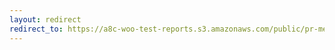 ```yaml
---
layout: redirect
redirect_to: https://a8c-woo-test-reports.s3.amazonaws.com/public/pr-merge/41852/e2e/index.html
---
```

